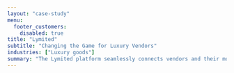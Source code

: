 ```yaml
---
layout: "case-study"
menu:
  footer_customers:
    disabled: true
title: "Lymited"
subtitle: "Changing the Game for Luxury Vendors"
industries: ["Luxury goods"]
summary: "The Lymited platform seamlessly connects vendors and their most sought-after pieces with a targeted global audience of discerning buyers."
---
```

